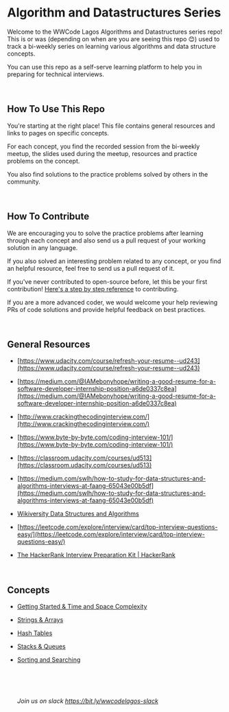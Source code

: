 # Algorithm and Datastructures Series


Welcome to the WWCode Lagos Algorithms and Datastructures series repo! This is or was (depending on when are you are seeing this repo 😊) used to track a bi-weekly series on learning various algorithms and data structure concepts. 

You can use this repo as a self-serve learning platform to help you in preparing for technical interviews.


<br>


## **How To Use This Repo**

You're starting at the right place! This file contains general resources and links to pages on specific concepts. 

For each concept, you find the recorded session from the bi-weekly meetup, the slides used during the meetup, resources and practice problems on the concept.

You also find solutions to the practice problems solved by others in the community.


<br>
  
  
## **How To Contribute**

We are encouraging you to solve the practice problems after learning through each concept and also send us a pull request of your working solution in any language.

If you also solved an interesting problem related to any concept, or you find an helpful resource, feel free to send us a pull request of it. 

If you've never contributed to open-source before, let this be your first contribution! [Here's a step by step reference](https://akrabat.com/the-beginners-guide-to-contributing-to-a-github-project/) to contributing.

If you are a more advanced coder, we would welcome your help reviewing PRs of code solutions and provide helpful feedback on best practices.
  

 <br>
  
  
## General **Resources**

- [https://www.udacity.com/course/refresh-your-resume--ud243](https://www.udacity.com/course/refresh-your-resume--ud243)
- [https://medium.com/@IAMebonyhope/writing-a-good-resume-for-a-software-developer-internship-position-a6de0337c8ea](https://medium.com/@IAMebonyhope/writing-a-good-resume-for-a-software-developer-internship-position-a6de0337c8ea)
- [http://www.crackingthecodinginterview.com/](http://www.crackingthecodinginterview.com/)
- [https://www.byte-by-byte.com/coding-interview-101/](https://www.byte-by-byte.com/coding-interview-101/)
- [https://classroom.udacity.com/courses/ud513](https://classroom.udacity.com/courses/ud513)
- [https://medium.com/swlh/how-to-study-for-data-structures-and-algorithms-interviews-at-faang-65043e00b5df](https://medium.com/swlh/how-to-study-for-data-structures-and-algorithms-interviews-at-faang-65043e00b5df)
- [Wikiversity Data Structures and Algorithms](https://en.wikiversity.org/wiki/Data_Structures_and_Algorithms)
- [https://leetcode.com/explore/interview/card/top-interview-questions-easy/](https://leetcode.com/explore/interview/card/top-interview-questions-easy/)
- [The HackerRank Interview Preparation Kit | HackerRank](https://www.hackerrank.com/interview/interview-preparation-kit)

  
  <br>
  
  
## Concepts

- [Getting Started & Time and Space Complexity](https://github.com/wwcodelagos/algorithm-and-datastructures-series/tree/main/getting-started#getting-started)
- [Strings & Arrays](https://github.com/wwcodelagos/algorithm-and-datastructures-series/tree/main/strings-and-arrays#quick-overview)
- [Hash Tables](https://github.com/wwcodelagos/algorithm-and-datastructures-series/tree/main/hash-tables#quick-overview)
- [Stacks & Queues](https://github.com/wwcodelagos/algorithm-and-datastructures-series/tree/main/stacks-and-queues#quick-overview)
- [Sorting and Searching](https://github.com/wwcodelagos/algorithm-and-datastructures-series/tree/main/sorting-and-searching#quick-overview)

  <br>
  <br>
  <br>

  <i>Join us on slack https://bit.ly/wwcodelagos-slack</i>
